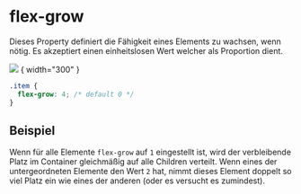 # flex-grow

Dieses Property definiert die Fähigkeit eines Elements zu wachsen, wenn nötig. Es akzeptiert einen einheitslosen Wert welcher als Proportion dient.

![](flex-grow.png) { width="300" }

````CSS
.item {
  flex-grow: 4; /* default 0 */
}
````

## Beispiel

Wenn für alle Elemente `flex-grow` auf `1` eingestellt ist, wird der verbleibende Platz im Container gleichmäßig auf alle Children verteilt. Wenn
eines der untergeordneten Elemente den Wert `2` hat, nimmt dieses Element doppelt so viel Platz ein wie eines der anderen (oder es versucht es
zumindest).


